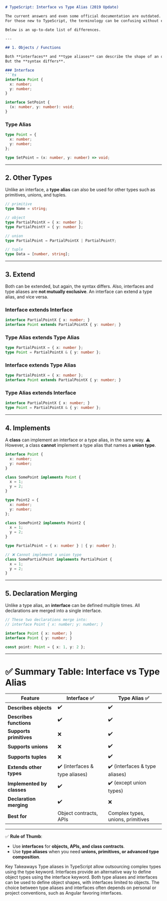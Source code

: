 
````markdown
# TypeScript: Interface vs Type Alias (2019 Update)

The current answers and even some official documentation are outdated.  
For those new to TypeScript, the terminology can be confusing without examples.  

Below is an up-to-date list of differences.

---

## 1. Objects / Functions

Both **interfaces** and **type aliases** can describe the shape of an object or a function signature.  
But the **syntax differs**.

### Interface
```ts
interface Point {
  x: number;
  y: number;
}

interface SetPoint {
  (x: number, y: number): void;
}
````

### Type Alias

```ts
type Point = {
  x: number;
  y: number;
};

type SetPoint = (x: number, y: number) => void;
```

---

## 2. Other Types

Unlike an interface, a **type alias** can also be used for other types such as primitives, unions, and tuples.

```ts
// primitive
type Name = string;

// object
type PartialPointX = { x: number };
type PartialPointY = { y: number };

// union
type PartialPoint = PartialPointX | PartialPointY;

// tuple
type Data = [number, string];
```

---

## 3. Extend

Both can be extended, but again, the syntax differs.
Also, interfaces and type aliases are **not mutually exclusive**.
An interface can extend a type alias, and vice versa.

### Interface extends Interface

```ts
interface PartialPointX { x: number; }
interface Point extends PartialPointX { y: number; }
```

### Type Alias extends Type Alias

```ts
type PartialPointX = { x: number };
type Point = PartialPointX & { y: number };
```

### Interface extends Type Alias

```ts
type PartialPointX = { x: number };
interface Point extends PartialPointX { y: number; }
```

### Type Alias extends Interface

```ts
interface PartialPointX { x: number; }
type Point = PartialPointX & { y: number };
```

---

## 4. Implements

A **class** can implement an interface or a type alias, in the same way.
⚠️ However, a class **cannot** implement a type alias that names a **union type**.

```ts
interface Point {
  x: number;
  y: number;
}

class SomePoint implements Point {
  x = 1;
  y = 2;
}

type Point2 = {
  x: number;
  y: number;
};

class SomePoint2 implements Point2 {
  x = 1;
  y = 2;
}

type PartialPoint = { x: number } | { y: number };

// ❌ Cannot implement a union type
class SomePartialPoint implements PartialPoint {
  x = 1;
  y = 2;
}
```

---

## 5. Declaration Merging

Unlike a type alias, an **interface** can be defined multiple times.
All declarations are merged into a single interface.

```ts
// These two declarations merge into:
// interface Point { x: number; y: number; }

interface Point { x: number; }
interface Point { y: number; }

const point: Point = { x: 1, y: 2 };
```

---

# ✅ Summary Table: Interface vs Type Alias

| Feature                    | Interface ✅                    | Type Alias ✅                      |
| -------------------------- | ------------------------------ | --------------------------------- |
| **Describes objects**      | ✔️                             | ✔️                                |
| **Describes functions**    | ✔️                             | ✔️                                |
| **Supports primitives**    | ❌                              | ✔️                                |
| **Supports unions**        | ❌                              | ✔️                                |
| **Supports tuples**        | ❌                              | ✔️                                |
| **Extends other types**    | ✔️ (interfaces & type aliases) | ✔️ (interfaces & type aliases)    |
| **Implemented by classes** | ✔️                             | ✔️ (except union types)           |
| **Declaration merging**    | ✔️                             | ❌                                 |
| **Best for**               | Object contracts, APIs         | Complex types, unions, primitives |

---

✅ **Rule of Thumb**:

* Use **interfaces** for **objects, APIs, and class contracts**.
* Use **type aliases** when you need **unions, primitives, or advanced type composition**.

Key Takeaways
Type aliases in TypeScript allow outsourcing complex types using the type keyword.
Interfaces provide an alternative way to define object types using the interface keyword.
Both type aliases and interfaces can be used to define object shapes, with interfaces limited to objects.
The choice between type aliases and interfaces often depends on personal or project conventions, such as Angular favoring interfaces.
